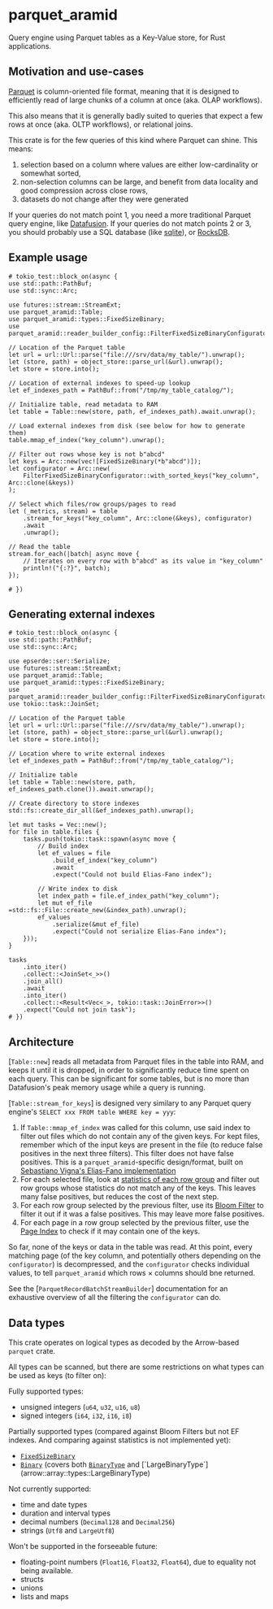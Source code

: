 # parquet_aramid

Query engine using Parquet tables as a Key-Value store, for Rust applications.

## Motivation and use-cases

[Parquet](https://parquet.apache.org/) is column-oriented file format, meaning
that it is designed to efficiently read of large chunks of a column at once
(aka. OLAP workflows).

This also means that it is generally badly suited to queries that expect a few
rows at once (aka. OLTP workflows), or relational joins.

This crate is for the few queries of this kind where Parquet can shine.
This means:

1. selection based on a column where values are either low-cardinality or
   somewhat sorted,
2. non-selection columns can be large, and benefit from data locality and
   good compression across close rows,
3. datasets do not change after they were generated

If your queries do not match point 1, you need a more traditional Parquet
query engine, like [Datafusion](https://datafusion.apache.org/).
If your queries do not match points 2 or 3, you should probably use a
SQL database (like [sqlite](https://www.sqlite.org/)), or
[RocksDB](https://rocksdb.org/).

## Example usage

```rust,no_run
# tokio_test::block_on(async {
use std::path::PathBuf;
use std::sync::Arc;

use futures::stream::StreamExt;
use parquet_aramid::Table;
use parquet_aramid::types::FixedSizeBinary;
use parquet_aramid::reader_builder_config::FilterFixedSizeBinaryConfigurator;

// Location of the Parquet table
let url = url::Url::parse("file:///srv/data/my_table/").unwrap();
let (store, path) = object_store::parse_url(&url).unwrap();
let store = store.into();

// Location of external indexes to speed-up lookup
let ef_indexes_path = PathBuf::from("/tmp/my_table_catalog/");

// Initialize table, read metadata to RAM
let table = Table::new(store, path, ef_indexes_path).await.unwrap();

// Load external indexes from disk (see below for how to generate them)
table.mmap_ef_index("key_column").unwrap();

// Filter out rows whose key is not b"abcd"
let keys = Arc::new(vec![FixedSizeBinary(*b"abcd")]);
let configurator = Arc::new(
    FilterFixedSizeBinaryConfigurator::with_sorted_keys("key_column", Arc::clone(&keys))
);

// Select which files/row groups/pages to read
let (_metrics, stream) = table
    .stream_for_keys("key_column", Arc::clone(&keys), configurator)
    .await
    .unwrap();

// Read the table
stream.for_each(|batch| async move {
    // Iterates on every row with b"abcd" as its value in "key_column"
    println!("{:?}", batch);
});

# })
```

## Generating external indexes

```rust,no_run
# tokio_test::block_on(async {
use std::path::PathBuf;
use std::sync::Arc;

use epserde::ser::Serialize;
use futures::stream::StreamExt;
use parquet_aramid::Table;
use parquet_aramid::types::FixedSizeBinary;
use parquet_aramid::reader_builder_config::FilterFixedSizeBinaryConfigurator;
use tokio::task::JoinSet;

// Location of the Parquet table
let url = url::Url::parse("file:///srv/data/my_table/").unwrap();
let (store, path) = object_store::parse_url(&url).unwrap();
let store = store.into();

// Location where to write external indexes
let ef_indexes_path = PathBuf::from("/tmp/my_table_catalog/");

// Initialize table
let table = Table::new(store, path, ef_indexes_path.clone()).await.unwrap();

// Create directory to store indexes
std::fs::create_dir_all(&ef_indexes_path).unwrap();

let mut tasks = Vec::new();
for file in table.files {
    tasks.push(tokio::task::spawn(async move {
        // Build index
        let ef_values = file
            .build_ef_index("key_column")
            .await
            .expect("Could not build Elias-Fano index");

        // Write index to disk
        let index_path = file.ef_index_path("key_column");
        let mut ef_file =std::fs::File::create_new(&index_path).unwrap();
        ef_values
            .serialize(&mut ef_file)
            .expect("Could not serialize Elias-Fano index");
    }));
}

tasks
    .into_iter()
    .collect::<JoinSet<_>>()
    .join_all()
    .await
    .into_iter()
    .collect::<Result<Vec<_>, tokio::task::JoinError>>()
    .expect("Could not join task");
# })
```

## Architecture

[`Table::new`] reads all metadata from Parquet files in the table into RAM,
and keeps it until it is dropped, in order to significantly reduce time
spent on each query.
This can be significant for some tables, but is no more than Datafusion's peak
memory usage while a query is running.

[`Table::stream_for_keys`] is designed very similary to any Parquet query
engine's `SELECT xxx FROM table WHERE key = yyy`:

1. If `Table::mmap_ef_index` was called for this column, use said index to
   filter out files which do not contain any of the given keys.
   For kept files, remember which of the input keys are present in the file
   (to reduce false positives in the next three filters).
   This filter does not have false positives.
   This is a `parquet_aramid`-specific design/format, built on
   [Sebastiano Vigna's Elias-Fano implementation](https://docs.rs/sux/latest/sux/dict/elias_fano/struct.EliasFano.html)
2. For each selected file, look at
   [statistics of each row group](https://parquet.apache.org/docs/file-format/metadata/)
   and filter out row groups whose statistics do not match any of the keys.
   This leaves many false positives, but reduces the cost of the next step.
3. For each row group selected by the previous filter, use its
   [Bloom Filter](https://parquet.apache.org/docs/file-format/bloomfilter/) to
   filter it out if it was a false positives.
   This may leave more false positives.
4. For each page in a row group selected by the previous filter, use the
   [Page Index](https://parquet.apache.org/docs/file-format/pageindex/) to
   check if it may contain one of the keys.

So far, none of the keys or data in the table was read.
At this point, every matching page (of the key column, and potentially others
depending on the `configurator`) is decompressed, and the `configurator`
checks individual values, to tell `parquet_aramid` which rows × columns should
bne returned.

See the [`ParquetRecordBatchStreamBuilder`] documentation for an exhaustive
overview of all the filtering the `configurator` can do.

## Data types

This crate operates on logical types as decoded by the Arrow-based `parquet` crate.

All types can be scanned, but there are some restrictions on what types can
be used as keys (to filter on):

Fully supported types:

* unsigned integers (`u64`, `u32`, `u16`, `u8`)
* signed integers (`i64`, `i32`, `i16`, `i8`)

Partially supported types (compared against Bloom Filters but not EF indexes. And comparing against
statistics is not implemented yet):

* [`FixedSizeBinary`](crate::types::FixedSizeBinary)
* [`Binary`](crate::types::Binary) (covers both [`BinaryType`](arrow::array::types::BinaryType`)
  and [`LargeBinaryType`](arrow::array::types::LargeBinaryType)

Not currently supported:

* time and date types
* duration and interval types
* decimal numbers (`Decimal128` and `Decimal256`)
* strings (`Utf8` and `LargeUtf8`)

Won't be supported in the forseeable future:

* floating-point numbers (`Float16`, `Float32`, `Float64`), due to equality not being available.
* structs
* unions
* lists and maps
